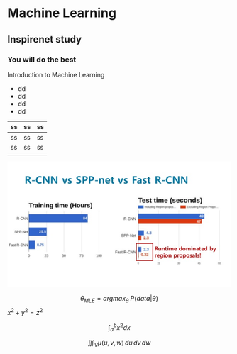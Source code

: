 # Machine Learning

## Inspirenet study

### You will do the best



Introduction to Machine Learning

- dd
- dd
- dd
- dd

| ss   | ss   | ss   |
| ---- | ---- | ---- |
| ss   | ss   | ss   |
| ss   | ss   | ss   |
|      |      |      |

![faster-rcnn-pr012-19-638](images/1week/faster-rcnn-pr012-19-638.jpg)





$$
\theta_{MLE} = argmax_{\theta}\; P(data|\theta)
$$
$x^2 + y^2 = z^2$

$$\int_{a}^{b} x^2 dx$$

$$\iiint_V \mu(u,v,w) \,du\,dv\,dw$$





















